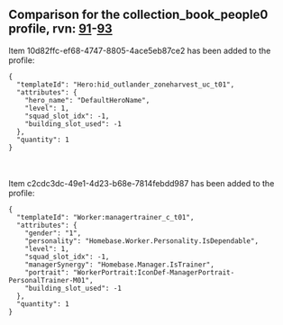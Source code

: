 ## Comparison for the collection_book_people0 profile, rvn: [91](https://github.com/PRO100KatYT/FortniteProfileRevisions/tree/main/profiles/collection_book_people0/91%20collection_book_people0.json)-[93](https://github.com/PRO100KatYT/FortniteProfileRevisions/tree/main/profiles/collection_book_people0/93%20collection_book_people0.json)

Item 10d82ffc-ef68-4747-8805-4ace5eb87ce2 has been added to the profile:

```
{
  "templateId": "Hero:hid_outlander_zoneharvest_uc_t01",
  "attributes": {
    "hero_name": "DefaultHeroName",
    "level": 1,
    "squad_slot_idx": -1,
    "building_slot_used": -1
  },
  "quantity": 1
}
```

<br><br>
Item c2cdc3dc-49e1-4d23-b68e-7814febdd987 has been added to the profile:

```
{
  "templateId": "Worker:managertrainer_c_t01",
  "attributes": {
    "gender": "1",
    "personality": "Homebase.Worker.Personality.IsDependable",
    "level": 1,
    "squad_slot_idx": -1,
    "managerSynergy": "Homebase.Manager.IsTrainer",
    "portrait": "WorkerPortrait:IconDef-ManagerPortrait-PersonalTrainer-M01",
    "building_slot_used": -1
  },
  "quantity": 1
}
```

<br><br>
